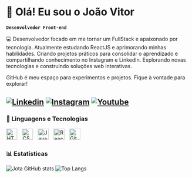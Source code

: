 # 👋  Olá! Eu sou o João Vitor 

**`Desenvolvedor Front-end`**

💻 Desenvolvedor focado em me tornar um FullStack e apaixonado por tecnologia. Atualmente estudando ReactJS e aprimorando minhas habilidades. Criando projetos práticos para consolidar o aprendizado e compartilhando conhecimento no Instagram e LinkedIn. Explorando novas tecnologias e construindo soluções web interativas.

GitHub é meu espaço para experimentos e projetos. Fique à vontade para explorar!


[![Linkedin](https://img.shields.io/badge/LinkedIn-0077B5?style=for-the-badge&logo=linkedin&logoColor=white)](https://www.linkedin.com/in/joão-vitor-a5175b221)
[![Instagram](https://img.shields.io/badge/Instagram-E4405F?style=for-the-badge&logo=instagram&logoColor=white)](https://www.instagram.com/jotavitorz/)
[![Youtube](https://img.shields.io/badge/YouTube-FF0000?style=for-the-badge&logo=youtube&logoColor=white)](https://www.youtube.com/@jotavitorz)
---

### 🤖 Linguagens e Tecnologias

<img 
    align="left" 
    alt="HTML"
    title="HTML" 
    width="30px" 
    style="padding-right: 10px;" 
    src="https://cdn.jsdelivr.net/gh/devicons/devicon@latest/icons/html5/html5-original.svg" 
/>
<img 
    align="left" 
    alt="CSS" 
    title="CSS"
    width="30px" 
    style="padding-right: 10px;" 
    src="https://cdn.jsdelivr.net/gh/devicons/devicon@latest/icons/css3/css3-original.svg" 
/>
<img 
    align="left" 
    alt="JavaScript" 
    title="JavaScript"
    width="30px" 
    style="padding-right: 10px;" 
    src="https://cdn.jsdelivr.net/gh/devicons/devicon@latest/icons/javascript/javascript-original.svg" 
/>
<img 
    align="left" 
    alt="React"
    title="React" 
    width="30px" 
    style="padding-right: 10px;" 
    src="https://cdn.jsdelivr.net/gh/devicons/devicon@latest/icons/react/react-original.svg" 
/>
<img 
    align="left" 
    alt="Git" 
    title="Git"
    width="30px" 
    style="padding-right: 10px;" 
    src="https://cdn.jsdelivr.net/gh/devicons/devicon@latest/icons/git/git-original.svg" 
/>

<br/> <br/>

### 📊 Estatísticas

![Jota GitHub stats](https://github-readme-stats.vercel.app/api?username=jotavitorz&show_icons=true&theme=dracula&include_all_commits=true&locale=pt-br) 
![Top Langs](https://github-readme-stats.vercel.app/api/top-langs/?username=jotavitorz&theme=dracula&layout=compact&custom_title=Tecnologias&langs_count=9)

